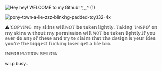 ![Hey hey! WELCOME to my Github! ^,_,^ (1)](https://github.com/user-attachments/assets/2f4aed78-72a0-401b-9e85-d855587e9a4c)


![pony-town-a-lie-zzz-blinking-padded-toy332-4x](https://github.com/user-attachments/assets/ccadb6ec-737b-4ceb-9204-aa13fca1abbd)

⚠︎'ℂ𝕆ℙ𝕐𝕀ℕ𝔾' 𝕞𝕪 𝕤𝕜𝕚𝕟𝕤 𝕨𝕚𝕝𝕝 ℕ𝕆𝕋 𝕓𝕖 𝕥𝕒𝕜𝕖𝕟 𝕝𝕚𝕘𝕙𝕥𝕝𝕪. 𝕋𝕒𝕜𝕚𝕟𝕘 '𝕀ℕ𝕊ℙ𝕆' 𝕠𝕟 𝕞𝕪 𝕤𝕜𝕚𝕟𝕤 𝕨𝕚𝕥𝕙𝕠𝕦𝕥 𝕞𝕪 𝕡𝕖𝕣𝕞𝕚𝕤𝕤𝕚𝕠𝕟 𝕨𝕚𝕝𝕝 ℕ𝕆𝕋 𝕓𝕖 𝕥𝕒𝕜𝕖𝕟 𝕝𝕚𝕘𝕙𝕥𝕝𝕪.𝕀𝕗 𝕪𝕠𝕦 𝕖𝕧𝕖𝕣 𝕕𝕠 𝕒𝕟𝕪 𝕠𝕗 𝕥𝕙𝕖𝕤𝕖 𝕒𝕟𝕕 𝕥𝕣𝕪 𝕥𝕠 𝕔𝕝𝕒𝕚𝕞 𝕥𝕙𝕒𝕥 𝕥𝕙𝕖 𝕕𝕖𝕤𝕚𝕘𝕟 𝕚𝕤 𝕪𝕠𝕦𝕣 𝕚𝕕𝕖𝕒 𝕪𝕠𝕦'𝕣𝕖 𝕥𝕙𝕖 𝕓𝕚𝕘𝕘𝕖𝕤𝕥 𝕗𝕦𝕔𝕜𝕚𝕟𝕘 𝕝𝕠𝕤𝕖𝕣 𝕘𝕖𝕥 𝕒 𝕝𝕚𝕗𝕖 𝕓𝕣𝕠.

𝕀ℕ𝔽𝕆ℝ𝕄𝔸𝕋𝕀𝕆ℕ 𝔹𝔼𝕃𝕆𝕎

w.i.p busy..
